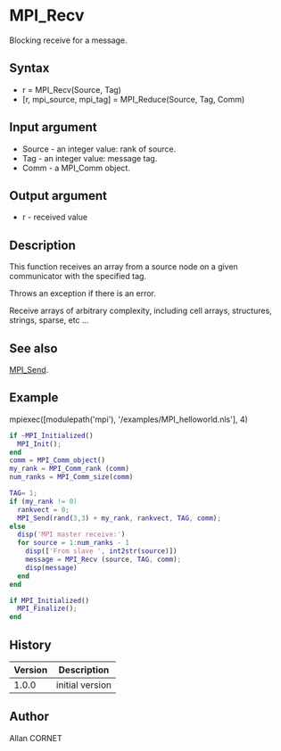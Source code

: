 

# MPI_Recv

Blocking receive for a message.

## Syntax

- r = MPI_Recv(Source, Tag)
- [r, mpi_source, mpi_tag] = MPI_Reduce(Source, Tag, Comm)

## Input argument

 - Source - an integer value: rank of source.
 - Tag - an integer value: message tag.
 - Comm - a MPI_Comm object.

## Output argument

 - r - received value

## Description


  <p>This function receives an array from a source node on a given communicator with the specified tag.</p>
  <p>Throws an exception if there is an error.</p>
  <p>Receive arrays of arbitrary complexity, including cell arrays, structures, strings, sparse, etc ...</p>


## See also

[MPI_Send](MPI_Send.md).
## Example

mpiexec([modulepath('mpi'), '/examples/MPI_helloworld.nls'], 4)
```matlab
if ~MPI_Initialized()
  MPI_Init();
end
comm = MPI_Comm_object()
my_rank = MPI_Comm_rank (comm)
num_ranks = MPI_Comm_size(comm)

TAG= 1;
if (my_rank != 0)
  rankvect = 0;
  MPI_Send(rand(3,3) + my_rank, rankvect, TAG, comm);
else
  disp('MPI master receive:')
  for source = 1:num_ranks - 1
    disp(['From slave ', int2str(source)])
    message = MPI_Recv (source, TAG, comm);
    disp(message)
  end
end

if MPI_Initialized()
  MPI_Finalize();
end
```

## History

|Version|Description|
|------|------|
|1.0.0|initial version|


## Author

Allan CORNET



